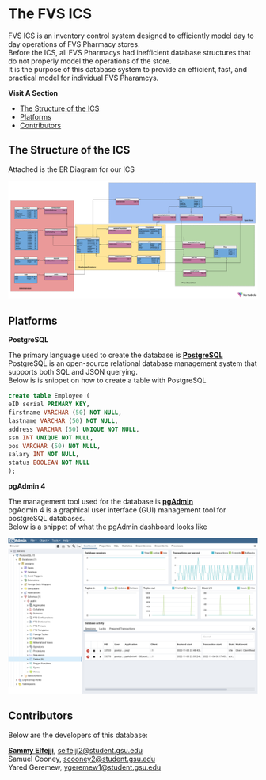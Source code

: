 # The FVS ICS

FVS ICS is an inventory control system designed to efficiently model day to day operations of FVS Pharmacy stores.<br>
Before the ICS, all FVS Pharmacys had inefficient database structures that do not properly model the operations of the store.<br>
It is the purpose of this database system to provide an efficient, fast, and practical model for individual FVS Pharamcys.

**Visit A Section**

- [The Structure of the ICS](#The-Structure-of-the-ICS)
- [Platforms](#Platforms)
- [Contributors](#Contributors)

## The Structure of the ICS

Attached is the ER Diagram for our ICS

![](images/FVS_ER_Diagram.png?raw=true)

## Platforms

**PostgreSQL**

The primary language used to create the database is **[PostgreSQL](https://www.postgresql.org/)**<br>
PostgreSQL is an open-source relational database management system that supports both SQL and JSON querying.<br>
Below is is snippet on how to create a table with PostgreSQL

```SQL
create table Employee (
eID serial PRIMARY KEY,
firstname VARCHAR (50) NOT NULL,
lastname VARCHAR (50) NOT NULL,
address VARCHAR (50) UNIQUE NOT NULL,
ssn INT UNIQUE NOT NULL,
pos VARCHAR (50) NOT NULL,
salary INT NOT NULL,
status BOOLEAN NOT NULL
);
```

**pgAdmin 4**

The management tool used for the database is **[pgAdmin](https://www.pgadmin.org/)**<br>
pgAdmin 4 is a graphical user interface (GUI) management tool for postgreSQL databases.<br>
Below is a snippet of what the pgAdmin dashboard looks like 

![](images/pgAdmin.png?raw=true)

## Contributors

Below are the developers of this database:

**[Sammy Elfejji](https://www.github.com/selfejji/)**, selfejji2@student.gsu.edu<br>
Samuel Cooney, scooney2@student.gsu.edu<br>
Yared Geremew, ygeremew1@student.gsu.edu

